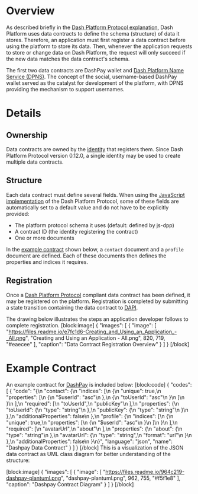 # Overview

As described briefly in the [Dash Platform Protocol explanation](explanation-platform-protocol#section-data-contract), Dash Platform uses data contracts to define the schema (structure) of data it stores. Therefore, an application must first register a data contract before using the platform to store its data. Then, whenever the application requests to store or change data on Dash Platform, the request will only succeed if the new data matches the data contract's schema.

The first two data contracts are DashPay wallet and [Dash Platform Name Service (DPNS)](explanation-dpns). The concept of the social, username-based DashPay wallet served as the catalyst for development of the platform, with DPNS providing the mechanism to support usernames.

# Details

## Ownership

Data contracts are owned by the [identity](explanation-identity) that registers them. Since Dash Platform Protocol version 0.12.0, a single identity may be used to create multiple data contracts.

## Structure
Each data contract must define several fields. When using the [JavaScript implementation](https://github.com/dashevo/js-dpp) of the Dash Platform Protocol, some of these fields are automatically set to a default value and do not have to be explicitly provided:
 - The platform protocol schema it uses (default: defined by js-dpp)
 - A contract ID (the identity registering the contract)
 - One or more documents

In the [example contract](#section-example-contract) shown below, a `contact` document and a `profile` document are defined. Each of these documents then defines the properties and indices it requires.

## Registration

Once a [Dash Platform Protocol](explanation-platform-protocol) compliant data contract has been defined, it may be registered on the platform. Registration is completed by submitting a state transition containing the data contract to [DAPI](explanation-dapi).

The drawing below illustrates the steps an application developer follows to complete registration.
[block:image]
{
  "images": [
    {
      "image": [
        "https://files.readme.io/e7fc1d6-Creating_and_Using_an_Application_-_All.png",
        "Creating and Using an Application - All.png",
        820,
        719,
        "#eaecee"
      ],
      "caption": "Data Contract Registration Overview"
    }
  ]
}
[/block]
# Example Contract

An example contract for [DashPay](https://github.com/dashevo/dashpay-contract/blob/master/schema/dashpay.schema.json) is included below:
[block:code]
{
  "codes": [
    {
      "code": "{\n  \"contact\": {\n    \"indices\": [\n      {\n        \"unique\": true,\n        \"properties\": [\n          {\n            \"$userId\": \"asc\"\n          },\n          {\n            \"toUserId\": \"asc\"\n          }\n        ]\n      }\n    ],\n    \"required\": [\n      \"toUserId\",\n      \"publicKey\"\n    ],\n    \"properties\": {\n      \"toUserId\": {\n        \"type\": \"string\"\n      },\n      \"publicKey\": {\n        \"type\": \"string\"\n      }\n    },\n    \"additionalProperties\": false\n  },\n  \"profile\": {\n    \"indices\": [\n      {\n        \"unique\": true,\n        \"properties\": [\n          {\n            \"$userId\": \"asc\"\n          }\n        ]\n      }\n    ],\n    \"required\": [\n      \"avatarUrl\",\n      \"about\"\n    ],\n    \"properties\": {\n      \"about\": {\n        \"type\": \"string\"\n      },\n      \"avatarUrl\": {\n        \"type\": \"string\",\n        \"format\": \"url\"\n      }\n    },\n    \"additionalProperties\": false\n  }\n}",
      "language": "json",
      "name": "Dashpay Data Contract"
    }
  ]
}
[/block]
This is a visualization of the JSON data contract as UML class diagram for better understanding of the structure:

[block:image]
{
  "images": [
    {
      "image": [
        "https://files.readme.io/964c219-dashpay-plantuml.png",
        "dashpay-plantuml.png",
        962,
        755,
        "#f5f1e8"
      ],
      "caption": "Dashpay Contract Diagram"
    }
  ]
}
[/block]